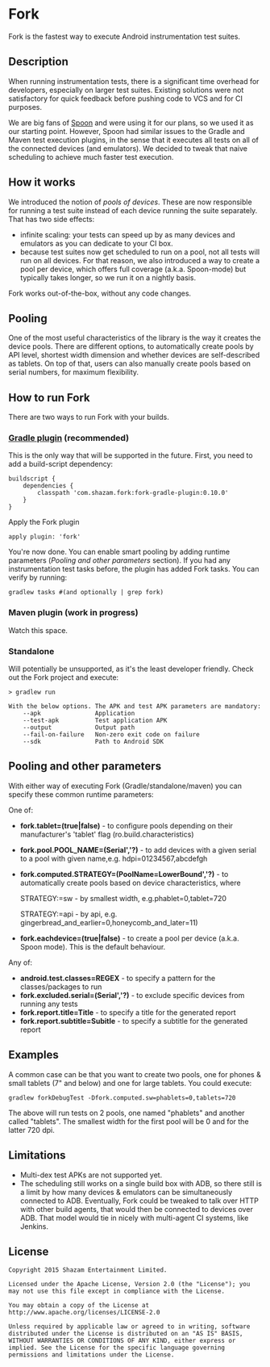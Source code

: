 Fork
====

Fork is the fastest way to execute Android instrumentation test suites.


Description
-----------

When running instrumentation tests, there is a significant time overhead for developers, especially on larger test suites. Existing solutions were not satisfactory for quick feedback before pushing code to VCS and for CI purposes.

We are big fans of [Spoon][1] and were using it for our plans, so we used it as our starting point. However, Spoon had similar issues to the Gradle and Maven test execution plugins, in the sense that it executes all tests on all of the connected devices (and emulators). We decided to tweak that naive scheduling to achieve much faster test execution.


How it works
------------
We introduced the notion of *pools of devices*. These are now responsible for running a test suite instead of each device running the suite separately. That has two side effects: 
* infinite scaling: your tests can speed up by as many devices and emulators as you can dedicate to your CI box. 
* because test suites now get scheduled to run on a pool, not all tests will run on all devices. For that reason, we also introduced a way to create a pool per device, which offers full coverage (a.k.a. Spoon-mode) but typically takes longer, so we run it on a nightly basis.

Fork works out-of-the-box, without any code changes.



Pooling
-------

One of the most useful characteristics of the library is the way it creates the device pools. There are different options, to automatically create pools by API level, shortest width dimension and whether devices are self-described as tablets. On top of that, users can also manually create pools based on serial numbers, for maximum flexibility.



How to run Fork
---------------

There are two ways to run Fork with your builds.

### [Gradle plugin](https://github.com/shazam/fork-gradle-plugin) (recommended)
This is the only way that will be supported in the future. First, you need to add a build-script dependency:

```
buildscript {
    dependencies {
        classpath 'com.shazam.fork:fork-gradle-plugin:0.10.0'
    }
}
```

Apply the Fork plugin
```
apply plugin: 'fork'
```

You're now done. You can enable smart pooling by adding runtime parameters (*Pooling and other parameters* section). If you had any instrumentation test tasks before, the plugin has added Fork tasks. You can verify by running:

```
gradlew tasks #(and optionally | grep fork)
```
### Maven plugin (work in progress)
Watch this space.

### Standalone
Will potentially be unsupported, as it's the least developer friendly. Check out the Fork project and execute:

```
> gradlew run

With the below options. The APK and test APK parameters are mandatory:
    --apk               Application
    --test-apk          Test application APK
    --output            Output path
    --fail-on-failure   Non-zero exit code on failure
    --sdk               Path to Android SDK
```


Pooling and other parameters
----------------------------

With either way of executing Fork (Gradle/standalone/maven) you can specify these common runtime parameters:

One of:
 * **fork.tablet=(true|false)** - to configure pools depending on their manufacturer's 'tablet' flag (ro.build.characteristics)
 * **fork.pool.POOL_NAME=(Serial','?)** - to add devices with a given serial to a pool with given name,e.g. hdpi=01234567,abcdefgh
 * **fork.computed.STRATEGY=(PoolName=LowerBound','?)** - to automatically create pools based on device characteristics, where

	STRATEGY:=sw - by smallest width, e.g.phablet=0,tablet=720

	STRATEGY:=api - by api, e.g. gingerbread_and_earlier=0,honeycomb_and_later=11)
 * **fork.eachdevice=(true|false)** - to create a pool per device (a.k.a. Spoon mode). This is the default behaviour.

Any of:
* **android.test.classes=REGEX** - to specify a pattern for the classes/packages to run
* **fork.excluded.serial=(Serial','?)** - to exclude specific devices from running any tests
* **fork.report.title=Title** - to specify a title for the generated report
* **fork.report.subtitle=Subitle** - to specify a subtitle for the generated report


Examples
-----------
A common case can be that you want to create two pools, one for phones & small tablets (7" and below) and one for large tablets. You could execute:
```
gradlew forkDebugTest -Dfork.computed.sw=phablets=0,tablets=720
```
The above will run tests on 2 pools, one named "phablets" and another called "tablets". The smallest width for the first pool will be 0 and for the latter 720 dpi.


Limitations
-----------
 * Multi-dex test APKs are not supported yet.
 * The scheduling still works on a single build box with ADB, so there still is a limit by how many devices & emulators can be simultaneously connected to ADB. Eventually, Fork could be tweaked to talk over HTTP with other build agents, that would then be connected to devices over ADB. That model would tie in nicely with multi-agent CI systems, like Jenkins.

License
--------

    Copyright 2015 Shazam Entertainment Limited.

    Licensed under the Apache License, Version 2.0 (the "License"); you may not use this file except in compliance with the License.

    You may obtain a copy of the License at http://www.apache.org/licenses/LICENSE-2.0

    Unless required by applicable law or agreed to in writing, software distributed under the License is distributed on an "AS IS" BASIS, WITHOUT WARRANTIES OR CONDITIONS OF ANY KIND, either express or implied. See the License for the specific language governing permissions and limitations under the License.


 [1]: https://github.com/square/spoon
